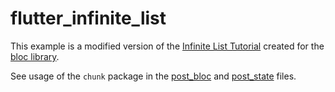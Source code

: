 # flutter_infinite_list

This example is a modified version of the [Infinite List Tutorial](https://bloclibrary.dev/#/flutterinfinitelisttutorial) created for the [bloc library](https://pub.dev/packages/bloc).

See usage of the `chunk` package in the [post_bloc](/lib/posts/bloc/post_bloc.dart) and [post_state](/lib/posts/bloc/post_state.dart) files.
